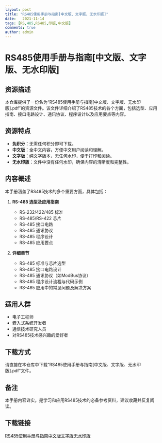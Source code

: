 ```yaml
---
layout: post
title: "RS485使用手册与指南[中文版、文字版、无水印版]"
date:   2021-11-14
tags: [RS,485,RS485,印版,中文版]
comments: true
author: admin
---
```

# RS485使用手册与指南[中文版、文字版、无水印版]

## 资源描述

本仓库提供了一份名为“RS485使用手册与指南[中文版、文字版、无水印版].pdf”的资源文件。该文件详细介绍了RS485技术的各个方面，包括选型、应用指南、接口电路设计、通讯协议、程序设计以及应用要点等内容。

## 资源特点

- **免积分**：无需任何积分即可下载。
- **中文版**：全中文内容，方便中文用户阅读和理解。
- **文字版**：纯文字版本，无任何水印，便于打印和阅读。
- **无水印版**：文件中没有任何水印，确保内容的清晰度和完整性。

## 内容概述

本手册涵盖了RS485技术的多个重要方面，具体包括：

1. **RS-485 选型及应用指南**
   - RS-232/422/485 标准
   - RS-485/RS-422 芯片
   - RS-485 接口电路
   - RS-485 通讯协议
   - RS-485 程序设计
   - RS-485 应用要点

2. **详细章节**
   - RS-485 标准与芯片选型
   - RS-485 接口电路设计
   - RS-485 通讯协议（如ModBus协议）
   - RS-485 程序设计流程与代码示例
   - RS-485 应用中的常见问题及解决方案

## 适用人群

- 电子工程师
- 嵌入式系统开发者
- 通信技术研究人员
- 对RS485技术感兴趣的爱好者

## 下载方式

请直接在本仓库中下载“RS485使用手册与指南[中文版、文字版、无水印版].pdf”文件。

## 备注

本手册内容详实，是学习和应用RS485技术的必备参考资料，建议收藏并反复阅读。

## 下载链接

[RS485使用手册与指南中文版文字版无水印版](https://pan.quark.cn/s/1d1942edddbe)